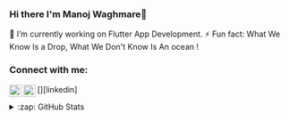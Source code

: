 ### Hi there I'm Manoj Waghmare👋











🔭 I’m currently working on Flutter App Development.
⚡ Fun fact: What We Know Is a Drop, What We Don't Know Is An ocean !

### Connect with me:
[<img align="left" alt="codeSTACKr | LinkedIn" width="22px" src="https://cdn.jsdelivr.net/npm/simple-icons@v3/icons/linkedin.svg" />][linkedin]
[<img align="left" alt="Mr.shinchan_5 | Instagram" width="22px" src="https://cdn.jsdelivr.net/npm/simple-icons@v3/icons/instagram.svg" />][instagram]

<details>
  <summary>:zap: GitHub Stats</summary>

  <img align="left" alt="MjWaghmare's GitHub Stats" src="https://github-readme-stats.codestackr.vercel.app/api?username=mjwaghmare&show_icons=true&hide_border=true" />

</details>

[instagram]: https://www.instagram.com/mr.shinchan_5/

